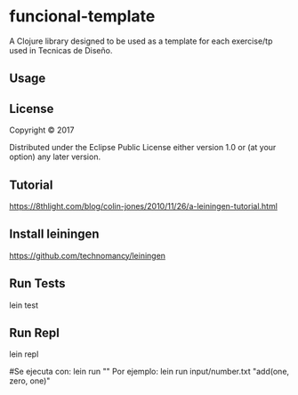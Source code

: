 # funcional-template

A Clojure library designed to be used as a template for each exercise/tp used in Tecnicas de Diseño.

## Usage

<Complete this section>

## License

Copyright © 2017

Distributed under the Eclipse Public License either version 1.0 or (at
your option) any later version.

## Tutorial
https://8thlight.com/blog/colin-jones/2010/11/26/a-leiningen-tutorial.html

## Install leiningen
https://github.com/technomancy/leiningen

## Run Tests
lein test

## Run Repl
lein repl

#Se ejecuta con:
lein run <database path> "<query>"
Por ejemplo: lein run input/number.txt "add(one, zero, one)"
